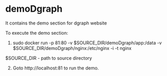 # demoDgraph
It contains the demo section for dgraph website

To execute the demo section:
1. sudo docker run -p 81:80 -v $SOURCE_DIR/demoDgraph/app:/data -v $SOURCE_DIR/demoDgraph/nginx:/etc/nginx -i -t nginx

$SOURCE_DIR -  path to source directory

2. Goto http://localhost:81 to run the demo.